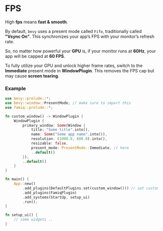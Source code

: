 # FPS

High **fps** means **fast & smooth**.

By default, `bevy` uses a present mode called `Fifo`, traditionally called **"Vsync On"**.  This synchronizes your app’s FPS with your monitor’s refresh rate.

So, no matter how powerful your **GPU** is, if your monitor runs at **60Hz**, your app will be capped at **60 FPS**.

To fully utilize your GPU and unlock higher frame rates, switch to the **Immediate** present mode in **WindowPlugin**. This removes the FPS cap but may cause **screen tearing**.

### Example
```rust
use bevy::prelude::*;
use bevy::window::PresentMode; // make sure to import this
use famiq::prelude::*;

fn custom_window() -> WindowPlugin {
    WindowPlugin {
        primary_window: Some(Window {
            title: "Some title".into(),
            name: Some("Some app name".into()),
            resolution: (1000.0, 800.0).into(),
            resizable: false,
            present_mode: PresentMode::Immediate, // here
            ..default()
        }),
        ..default()
    }
}

fn main() {
    App::new()
        .add_plugins(DefaultPlugins.set(custom_window())) // set custom window into DefaultPlugins
        .add_plugins(FamiqPlugin)
        .add_systems(StartUp, setup_ui)
        .run();
}

fn setup_ui() {
    // some widgets ..
}
```
